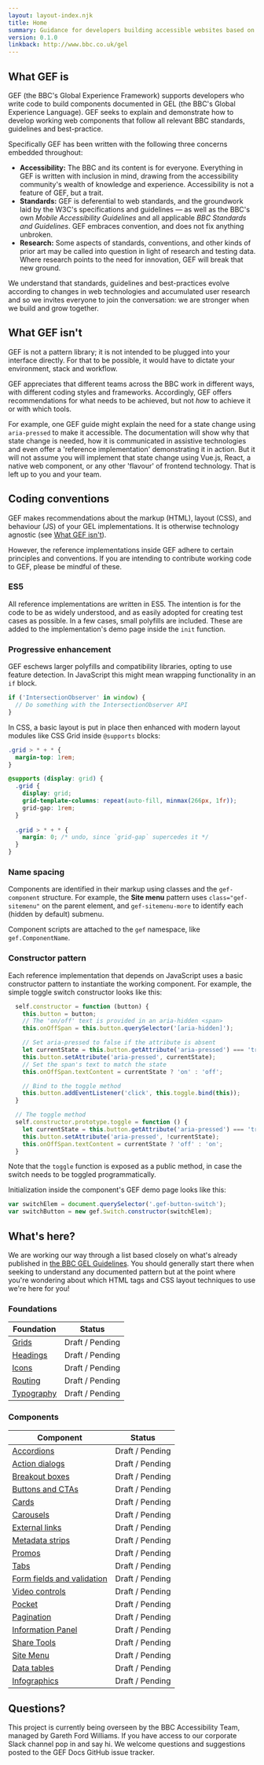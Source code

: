 ```yaml
---
layout: layout-index.njk
title: Home
summary: Guidance for developers building accessible websites based on BBC GEL.
version: 0.1.0
linkback: http://www.bbc.co.uk/gel
---
```


## What GEF is

GEF (the BBC's Global Experience Framework) supports developers who write code to build components documented in GEL (the BBC's Global Experience Language). GEF seeks to explain and demonstrate how to develop working web components that follow all relevant BBC standards, guidelines and best-practice.

Specifically GEF has been written with the following three concerns embedded throughout:

* **Accessibility:** The BBC and its content is for everyone. Everything in GEF is written with inclusion in mind, drawing from the accessibility community's wealth of knowledge and experience. Accessibility is not a feature of GEF, but a trait.
* **Standards:** GEF is deferential to web standards, and the groundwork laid by the W3C's specifications and guidelines — as well as the BBC's own _Mobile Accessibility Guidelines_ and all applicable _BBC Standards and Guidelines_. GEF embraces convention, and does not fix anything unbroken.
* **Research:** Some aspects of standards, conventions, and other kinds of prior art may be called into question in light of research and testing data. Where research points to the need for innovation, GEF will break that new ground.
 
We understand that standards, guidelines and best-practices evolve according to changes in web technologies and accumulated user research and so we invites everyone to join the conversation: we are stronger when we build and grow together.
 
## What GEF isn't

GEF is not a pattern library; it is not intended to be plugged into your interface directly. For that to be possible, it would have to dictate your environment, stack and workflow. 

GEF appreciates that different teams across the BBC work in different ways, with different coding styles and frameworks. Accordingly, GEF offers recommendations for what needs to be achieved, but not _how_ to achieve it or with which tools.

For example, one GEF guide might explain the need for a state change using `aria-pressed` to make it accessible. The documentation will show why that state change is needed, how it is communicated in assistive technologies and even offer a 'reference implementation' demonstrating it in action. But it will not assume you will implement that state change using Vue.js, React, a native web component, or any other 'flavour' of frontend technology. That is left up to you and your team.

## Coding conventions

GEF makes recommendations about the markup (HTML), layout (CSS), and behaviour (JS) of your GEL implementations. It is otherwise technology agnostic (see [What GEF isn't](#what-gef-isnt)).

However, the reference implementations inside GEF adhere to certain principles and conventions. If you are intending to contribute working code to GEF, please be mindful of these.

### ES5

All reference implementations are written in ES5. The intention is for the code to be as widely understood, and as easily adopted for creating test cases as possible. In a few cases, small polyfills are included. These are added to the implementation's demo page inside the `init` function.

### Progressive enhancement

GEF eschews larger polyfills and compatibility libraries, opting to use feature detection. In JavaScript this might mean wrapping functionality in an `if` block.

```js
if ('IntersectionObserver' in window) {
  // Do something with the IntersectionObserver API
}
```

In CSS, a basic layout is put in place then enhanced with modern layout modules like CSS Grid inside `@supports` blocks:

```css
.grid > * + * {
  margin-top: 1rem;
}

@supports (display: grid) {
  .grid {
    display: grid;
    grid-template-columns: repeat(auto-fill, minmax(266px, 1fr));
    grid-gap: 1rem;
  }
  
  .grid > * + * {
    margin: 0; /* undo, since `grid-gap` supercedes it */
  }
}
```

### Name spacing

Components are identified in their markup using classes and the `gef-component` structure. For example, the **Site menu** pattern uses `class="gef-sitemenu"` on the parent element, and `gef-sitemenu-more` to identify each (hidden by default) submenu.

Component scripts are attached to the `gef` namespace, like `gef.ComponentName`.

### Constructor pattern

Each reference implementation that depends on JavaScript uses a basic constructor pattern to instantiate the working component. For example, the simple toggle switch constructor looks like this:

```js
  self.constructor = function (button) {
    this.button = button;
    // The 'on/off' text is provided in an aria-hidden <span>
    this.onOffSpan = this.button.querySelector('[aria-hidden]');

    // Set aria-pressed to false if the attribute is absent
    let currentState = this.button.getAttribute('aria-pressed') === 'true';
    this.button.setAttribute('aria-pressed', currentState);
    // Set the span's text to match the state
    this.onOffSpan.textContent = currentState ? 'on' : 'off';

    // Bind to the toggle method
    this.button.addEventListener('click', this.toggle.bind(this));
  }

  // The toggle method
  self.constructor.prototype.toggle = function () {
    let currentState = this.button.getAttribute('aria-pressed') === 'true';
    this.button.setAttribute('aria-pressed', !currentState);
    this.onOffSpan.textContent = currentState ? 'off' : 'on';
  }
```

Note that the `toggle` function is exposed as a public method, in case the switch needs to be toggled programmatically. 

Initialization inside the component's GEF demo page looks like this:

```js
var switchElem = document.querySelector('.gef-button-switch');
var switchButton = new gef.Switch.constructor(switchElem);
```

## What's here?

We are working our way through a list based closely on what's already published in [the BBC GEL Guidelines](http://www.bbc.co.uk/gel/). You should generally start there when seeking to understand any documented pattern but at the point where you're wondering about which HTML tags and CSS layout techniques to use we're here for you!

### Foundations

| Foundation | Status |
|-----------|--------|
| [Grids]({{site.basedir}}foundations/grids/) | Draft / Pending|
| [Headings]({{site.basedir}}foundations/headings/) | Draft / Pending|
| [Icons]({{site.basedir}}foundations/iconography/) | Draft / Pending|
| [Routing]({{site.basedir}}foundations/routing/) | Draft / Pending|
| [Typography]({{site.basedir}}foundations/typography/) | Draft / Pending|

### Components

| Component | Status |
|-----------|--------|
| [Accordions]({{site.basedir}}components/accordions/) | Draft / Pending|
| [Action dialogs]({{site.basedir}}components/action-dialogs/) | Draft / Pending|
| [Breakout boxes]({{site.basedir}}components/breakout-boxes/) | Draft / Pending|
| [Buttons and CTAs]({{site.basedir}}components/buttons-and-ctas/) | Draft / Pending|
| [Cards]({{site.basedir}}components/cards/) | Draft / Pending|
| [Carousels]({{site.basedir}}components/carousels/) | Draft / Pending|
| [External links]({{site.basedir}}components/external-links/) | Draft / Pending|
| [Metadata strips]({{site.basedir}}components/metadata-strips/) | Draft / Pending|
| [Promos]({{site.basedir}}components/promos/) | Draft / Pending|
| [Tabs]({{site.basedir}}components/tabs/) | Draft / Pending|
| [Form fields and validation]({{site.basedir}}components/form-fields/) | Draft / Pending|
| [Video controls]({{site.basedir}}components/video-controls/) | Draft / Pending|
| [Pocket]({{site.basedir}}components/pockets/) | Draft / Pending|
| [Pagination]({{site.basedir}}components/load-more/) | Draft / Pending|
| [Information Panel]({{site.basedir}}components/info-panels/) | Draft / Pending|
| [Share Tools]({{site.basedir}}components/share-tools/) | Draft / Pending|
| [Site Menu]({{site.basedir}}components/site-menu/) | Draft / Pending|
| [Data tables]({{site.basedir}}components/data-tables/) | Draft / Pending|
| [Infographics]({{site.basedir}}components/infographics/) | Draft / Pending|

## Questions?

This project is currently being overseen by the BBC Accessibility Team, managed by Gareth Ford Williams. If you have access to our corporate Slack channel pop in and say hi. We welcome questions and suggestions posted to the GEF Docs GitHub issue tracker.

